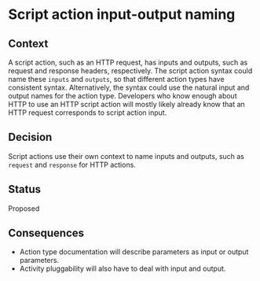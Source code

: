 # Script action input-output naming

## Context

A script action, such as an HTTP request, has inputs and outputs, such as request and response headers, respectively.
The script action syntax could name these `inputs` and `outputs`, so that different action types have consistent syntax.
Alternatively, the syntax could use the natural input and output names for the action type.
Developers who know enough about HTTP to use an HTTP script action will mostly likely already know that an HTTP request corresponds to script action input.

## Decision

Script actions use their own context to name inputs and outputs, such as `request` and `response` for HTTP actions.

## Status

Proposed

## Consequences

* Action type documentation will describe parameters as input or output parameters.
* Activity pluggability will also have to deal with input and output.

